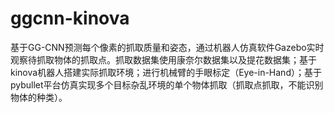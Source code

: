 # ggcnn-kinova
基于GG-CNN预测每个像素的抓取质量和姿态，通过机器人仿真软件Gazebo实时观察待抓取物体的抓取点。抓取数据集使用康奈尔数据集以及提花数据集；基于kinova机器人搭建实际抓取环境；进行机械臂的手眼标定（Eye-in-Hand）；基于pybullet平台仿真实现多个目标杂乱环境的单个物体抓取（抓取点抓取，不能识别物体的种类）。
